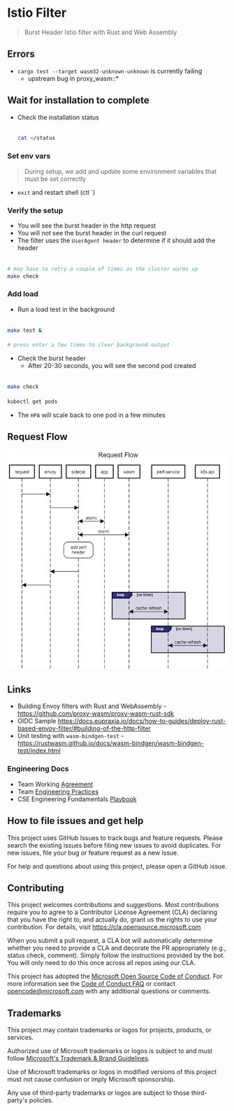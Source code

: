 # Istio Filter

> Burst Header Istio filter with Rust and Web Assembly

## Errors

- `cargo test --target wasm32-unknown-unknown` is currently failing
  - upstream bug in proxy_wasm::*

## Wait for installation to complete

- Check the installation status

   ```bash

   cat ~/status

   ```

### Set env vars

> During setup, we add and update some environment variables that must be set correctly

- `exit` and restart shell (ctl `)

### Verify the setup

- You will see the burst header in the http request
- You will not see the burst header in the curl request
- The filter uses the `UserAgent header` to determine if it should add the header

```bash

# may have to retry a couple of times as the cluster warms up
make check

```

### Add load

- Run a load test in the background

```bash

make test &

# press enter a few times to clear background output

```

- Check the burst header
  - After 20-30 seconds, you will see the second pod created

```bash

make check

kubectl get pods

```

- The `HPA` will scale back to one pod in a few minutes

## Request Flow

![Request Flow](images/flow.png)

## Links

- Building Envoy filters with Rust and WebAssembly - <https://github.com/proxy-wasm/proxy-wasm-rust-sdk>
- OIDC Sample <https://docs.eupraxia.io/docs/how-to-guides/deploy-rust-based-envoy-filter/#building-of-the-http-filter>
- Unit testing with `wasm-bindgen-test` - <https://rustwasm.github.io/docs/wasm-bindgen/wasm-bindgen-test/index.html>

### Engineering Docs

- Team Working [Agreement](.github/WorkingAgreement.md)
- Team [Engineering Practices](.github/EngineeringPractices.md)
- CSE Engineering Fundamentals [Playbook](https://github.com/Microsoft/code-with-engineering-playbook)

## How to file issues and get help  

This project uses GitHub Issues to track bugs and feature requests. Please search the existing issues before filing new issues to avoid duplicates. For new issues, file your bug or feature request as a new issue.

For help and questions about using this project, please open a GitHub issue.

## Contributing

This project welcomes contributions and suggestions.  Most contributions require you to agree to a Contributor License Agreement (CLA) declaring that you have the right to, and actually do, grant us the rights to use your contribution. For details, visit <https://cla.opensource.microsoft.com>

When you submit a pull request, a CLA bot will automatically determine whether you need to provide a CLA and decorate the PR appropriately (e.g., status check, comment). Simply follow the instructions provided by the bot. You will only need to do this once across all repos using our CLA.

This project has adopted the [Microsoft Open Source Code of Conduct](https://opensource.microsoft.com/codeofconduct/). For more information see the [Code of Conduct FAQ](https://opensource.microsoft.com/codeofconduct/faq/) or contact [opencode@microsoft.com](mailto:opencode@microsoft.com) with any additional questions or comments.

## Trademarks

This project may contain trademarks or logos for projects, products, or services.

Authorized use of Microsoft trademarks or logos is subject to and must follow [Microsoft's Trademark & Brand Guidelines](https://www.microsoft.com/en-us/legal/intellectualproperty/trademarks/usage/general).

Use of Microsoft trademarks or logos in modified versions of this project must not cause confusion or imply Microsoft sponsorship.

Any use of third-party trademarks or logos are subject to those third-party's policies.